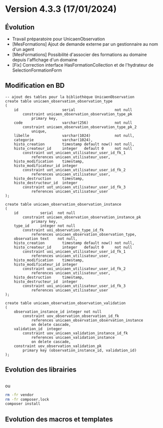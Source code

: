 Version 4.3.3 (17/01/2024)
====

Évolution
---
- Travail préparatoire pour UnicaenObservation
- [MesFormations] Ajout de demande externe par un gestionnaire au nom d'un agent
- [MesFormations] Possibilité d'associer des formations au domaine depuis l'affichage d'un domaine
- [Fix] Correction interface HasFormationCollection et de l'hydrateur de SelectionFormationForm

Modification en BD
---

```postgresql
-- ajout des tables pour la bibliothèque UnicaenObservation
create table unicaen_observation_observation_type
(
    id                    serial                  not null
        constraint unicaen_observation_observation_type_pk
            primary key,
    code                  varchar(256)            not null
        constraint unicaen_observation_observation_type_pk_2
            unique,
    libelle               varchar(1024)           not null,
    categorie             varchar(1024),
    histo_creation        timestamp default now() not null,
    histo_createur_id     integer   default 0     not null
        constraint uot_unicaen_utilisateur_user_id_fk_1
            references unicaen_utilisateur_user,
    histo_modification    timestamp,
    histo_modificateur_id integer
        constraint uot_unicaen_utilisateur_user_id_fk_2
            references unicaen_utilisateur_user,
    histo_destruction     timestamp,
    histo_destructeur_id  integer
        constraint uot_unicaen_utilisateur_user_id_fk_3
            references unicaen_utilisateur_user
);

create table unicaen_observation_observation_instance
(
    id          serial  not null
        constraint unicaen_observation_observation_instance_pk
            primary key,
    type_id     integer not null
        constraint uoi_observation_type_id_fk
            references unicaen_observation_observation_type,
    observation text    not null,
    histo_creation        timestamp default now() not null,
    histo_createur_id     integer   default 0     not null
        constraint uoi_unicaen_utilisateur_user_id_fk_1
            references unicaen_utilisateur_user,
    histo_modification    timestamp,
    histo_modificateur_id integer
        constraint uoi_unicaen_utilisateur_user_id_fk_2
            references unicaen_utilisateur_user,
    histo_destruction     timestamp,
    histo_destructeur_id  integer
        constraint uoi_unicaen_utilisateur_user_id_fk_3
            references unicaen_utilisateur_user
);

create table unicaen_observation_observation_validation
(
    observation_instance_id integer not null
        constraint uov_observation_observation_id_fk
            references unicaen_observation_observation_instance
            on delete cascade,
    validation_id  integer
        constraint uov_unicaen_validation_instance_id_fk
            references unicaen_validation_instance
            on delete cascade,
    constraint uov_observation_validation_pk
        primary key (observation_instance_id, validation_id)
);
```

Evolution des librairies
---


```bash
```

ou

```bash
rm -fr vendor
rm -fr composer.lock
composer install
```

Evolution des macros et templates
---

